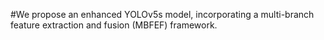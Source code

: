 #We propose an enhanced YOLOv5s model, incorporating a multi-branch feature extraction and fusion (MBFEF) framework.
